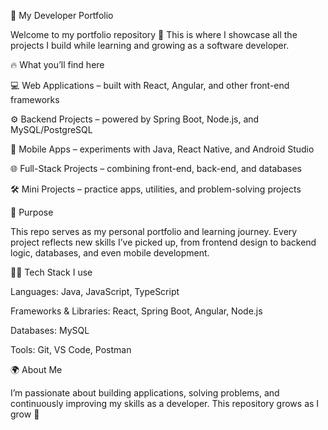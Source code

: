 🚀 My Developer Portfolio

Welcome to my portfolio repository 👋
This is where I showcase all the projects I build while learning and growing as a software developer.

🔥 What you’ll find here

💻 Web Applications – built with React, Angular, and other front-end frameworks

⚙️ Backend Projects – powered by Spring Boot, Node.js, and MySQL/PostgreSQL

📱 Mobile Apps – experiments with Java, React Native, and Android Studio

🌐 Full-Stack Projects – combining front-end, back-end, and databases

🛠️ Mini Projects – practice apps, utilities, and problem-solving projects

🎯 Purpose

This repo serves as my personal portfolio and learning journey.
Every project reflects new skills I’ve picked up, from frontend design to backend logic, databases, and even mobile development.

🧑‍💻 Tech Stack I use

Languages: Java, JavaScript, TypeScript

Frameworks & Libraries: React, Spring Boot, Angular, Node.js

Databases: MySQL

Tools: Git, VS Code, Postman

🌍 About Me

I’m passionate about building applications, solving problems, and continuously improving my skills as a developer. This repository grows as I grow 🚀
